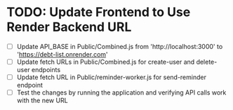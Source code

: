 # TODO: Update Frontend to Use Render Backend URL

- [ ] Update API_BASE in Public/Combined.js from 'http://localhost:3000' to 'https://debt-list.onrender.com'
- [ ] Update fetch URLs in Public/Combined.js for create-user and delete-user endpoints
- [ ] Update fetch URL in Public/reminder-worker.js for send-reminder endpoint
- [ ] Test the changes by running the application and verifying API calls work with the new URL
